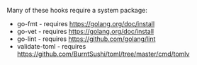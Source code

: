 

Many of these hooks require a system package:

- go-fmt - requires https://golang.org/doc/install
- go-vet - requires https://golang.org/doc/install
- go-lint  - requires https://github.com/golang/lint
- validate-toml - requires https://github.com/BurntSushi/toml/tree/master/cmd/tomlv
